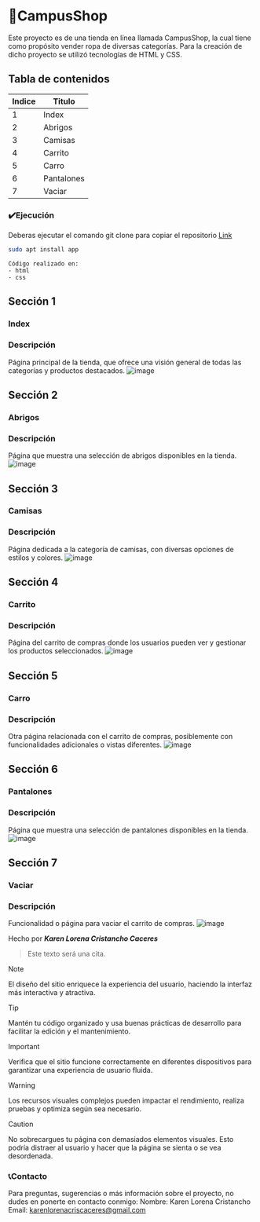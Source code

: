 # 👕CampusShop
Este proyecto es de una tienda en línea llamada CampusShop, la cual tiene como propósito vender ropa de diversas categorías. Para la creación de dicho proyecto se utilizó tecnologías de HTML y CSS.

## Tabla de contenidos
| Indice | Titulo  |
|--|--|
| 1 | Index |
| 2 | Abrigos |
| 3 | Camisas |
| 4 | Carrito |
| 5 | Carro |
| 6 | Pantalones |
| 7 | Vaciar |

### ✔️Ejecución
Deberas ejecutar el comando git clone para copiar el repositorio
  [Link](https://github.com/KarenLore/FILTRO_HTML_CristanchoKaren.git)

``` bash
sudo apt install app
```

```
Código realizado en:
- html
- css
```

## Sección 1
### Index
### Descripción
Página principal de la tienda, que ofrece una visión general de todas las categorías y productos destacados.
![image](https://github.com/user-attachments/assets/a5ae017a-6008-4478-991a-7dea8c505dbe)

## Sección 2
### Abrigos
### Descripción
Página que muestra una selección de abrigos disponibles en la tienda.
![image](https://github.com/user-attachments/assets/45acd7df-ba42-4bfd-8cd3-b91fe55354b4)

## Sección 3
### Camisas
### Descripción
Página dedicada a la categoría de camisas, con diversas opciones de estilos y colores.
![image](https://github.com/user-attachments/assets/8392c1d3-c697-4803-9261-7dfc136a37b2)

## Sección 4
### Carrito
### Descripción
Página del carrito de compras donde los usuarios pueden ver y gestionar los productos seleccionados.
![image](https://github.com/user-attachments/assets/40f3bf15-6aa9-4f6d-8e0f-874c36f17aed)

## Sección 5
### Carro
### Descripción
Otra página relacionada con el carrito de compras, posiblemente con funcionalidades adicionales o vistas diferentes.
![image](https://github.com/user-attachments/assets/a9c62bce-fc91-4a36-b88f-c67d3e6c6e15)

## Sección 6
### Pantalones
### Descripción
Página que muestra una selección de pantalones disponibles en la tienda.
![image](https://github.com/user-attachments/assets/8b3b4838-2efa-40fd-862a-5e6a19d3b3da)

## Sección 7
### Vaciar
### Descripción
Funcionalidad o página para vaciar el carrito de compras.
![image](https://github.com/user-attachments/assets/91aee449-cb55-4ede-aa60-c6ed21234b07)

Hecho por ***Karen Lorena Cristancho Caceres***

>Este texto será una cita.

> [!NOTE]
> El diseño del sitio enriquece la experiencia del usuario, haciendo la interfaz más interactiva y atractiva.

> [!TIP]
> Mantén tu código organizado y usa buenas prácticas de desarrollo para facilitar la edición y el mantenimiento.

> [!IMPORTANT]  
> Verifica que el sitio funcione correctamente en diferentes dispositivos para garantizar una experiencia de usuario fluida.

> [!WARNING]  
> Los recursos visuales complejos pueden impactar el rendimiento, realiza pruebas y optimiza según sea necesario.

> [!CAUTION]
> No sobrecargues tu página con demasiados elementos visuales. Esto podría distraer al usuario y hacer que la página se sienta o se vea desordenada.

### 📞Contacto
  Para preguntas, sugerencias o más información sobre el proyecto, no dudes en ponerte en contacto conmigo:
  Nombre: Karen Lorena Cristancho
  Email: karenlorenacriscaceres@gmail.com
